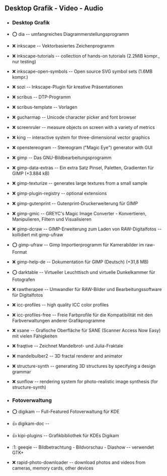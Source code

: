 ##  Desktop Grafik - Video - Audio

- ###  Desktop Grafik

- :o:  dia  --		umfangreiches Diagrammerstellungsprogramm
- :x:  inkscape  --	Vektorbasiertes Zeichenprogramm
- :x:  inkscape-tutorials  --	collection of hands-on tutorials (2.2MiB kompr., nur testing)
- :x:  inkscape-open-symbols  --	Open source SVG symbol sets (1.6MB kompr.)
- :x:  sozi  -- Inkscape-Plugin für kreative Präsentationen
- :x:  scribus  --	DTP-Programm
- :x:  scribus-template  -- Vorlagen
- :x:  gucharmap  -- Unicode character picker and font browser
- :x:  screenruler  --		measure objects on screen with a variety of metrics
- :x:  king  --		interactive system for three-dimensional vector graphics
- :x:  openstereogram  --		Stereogram ("Magic Eye") generator with GUI

- :x:  gimp  --		Das GNU-Bildbearbeitungsprogramm
- :x:  gimp-data-extras  --	Ein extra Satz Pinsel, Paletten, Gradienten für GIMP (+3.884 kB)
- :x:  gimp-texturize  --	generates large textures from a small sample
- :x:  gimp-plugin-registry  --	optional extensions
- :x:  gimp-gutenprint  --	Gutenprint-Druckerweiterung für GIMP
- :x:  gimp-gmic  --	GREYC's Magic Image Converter - Konvertieren, Manipulieren, Filtern und Visualisieren
- :x:  gimp-dcraw  --	GIMP-Erweiterung zum Laden von RAW-Digitalfotos		-- kollidiert mit gimp-ufraw
- :o:  gimp-ufraw  --	Gimp Importierprogramm für Kamerabilder im raw-Format
- :x:  gimp-help-de  --	Dokumentation für GIMP (Deutsch) (+31,8 MB)

- :o:  darktable  --	Virtueller Leuchttisch und virtuelle Dunkelkammer für Fotografen
- :x:  rawtherapee  --	Umwandler für RAW-Bilder und Bearbeitungssoftware für Digitalfotos

- :x:  icc-profiles  -- high quality ICC color profiles
- :x:  icc-profiles-free  -- Freie Farbprofile für die Kompatibilität mit den Farbverwaltungen anderer Grafikprogramme

- :x:  xsane  --	Grafische Oberfläche für SANE (Scanner Access Now Easy) mit vielen Fähigkeiten
- :x:  fraqtive  --	Zeichnet Mandelbrot- und Julia-Fraktale
- :x:  mandelbulber2  --	3D fractal renderer and animator
- :x:  structure-synth  --	generating 3D structures by specifying a design grammar
- :x:  sunflow  --	rendering system for photo-realistic image synthesis (for structure-synth)

- ###  Fotoverwaltung

- :o:  digikam  -- Full-Featured Fotoverwaltung für KDE
- :+1:  digikam-doc  --
- :+1:  kipi-plugins  -- Grafikbibliothek für KDEs Digikam
- :1:  geeqie  --	Bildbetrachtung - Bildvorschau - Diashow -- verwendet GTK+
- :x:  rapid-photo-downloader  --	download photos and videos from cameras, memory cards, other devices
